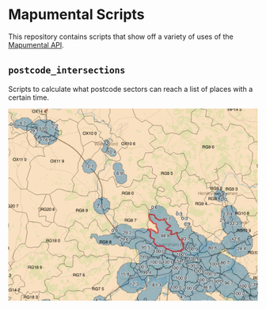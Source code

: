 # Mapumental Scripts

This repository contains scripts that show off a variety of uses of the
[Mapumental API](https://mapumental.com/api).


## `postcode_intersections`

Scripts to calculate what postcode sectors can reach a list of places with
a certain time.

![QGIS Screenshot](postcode_intersections/images/qgis.png)
